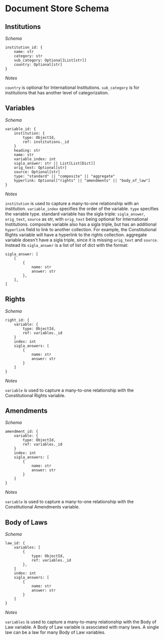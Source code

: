 # Document Store Schema

## Institutions

_Schema_
```
institution_id: {
    name: str
    category: str
    sub_category: Optional[List[str]]
    country: Optional[str]
}
```

_Notes_

`country` is optional for International Institutions.
`sub_category` is for institutions that has another level of categorization.


## Variables

_Schema_
```
variable_id: {
    institution: {
        type: ObjectId,
        ref: institutions._id
    }
    heading: str
    name: str
    variable_index: int
    sigla_answer: str || List[List[Dict]]
    orig_text: Optional[str]
    source: Optional[str]
    type: "standard" || "composite" || "aggregate"
    hyperlink: Optional["rights" || "amendments" || "body_of_law"]
}
```

_Notes_

`institution` is used to capture a many-to-one relationship with an institution.
`variable_index` specifies the order of the variable.
`type` specifies the variable type. standard variable has the sigla triple: `sigla_answer`, `orig_text`, `source` as str, with `orig_text` being optional for International Institutions. composite variable also has a sigla triple, but has an additional `hyperlink` field to link to another collection. For example, the Constitutional Rights variable will have a hyperlink to the rights collection. aggregate variable doesn't have a sigla triple, since it is missing `orig_text` and `source`. Instead its `sigla_answer` is a list of list of dict with the format:
```
sigla_answer: [
    [
        {
            name: str
            answer: str
        },
    ],
]
```


## Rights

_Schema_
```
right_id: {
    variable: {
        type: ObjectId,
        ref: variables._id
    }
    index: int
    sigla_answers: [
        {
            name: str
            answer: str
        }
    ]
}
```

_Notes_

`variable` is used to capture a many-to-one relationship with the Constitutional Rights variable.


## Amendments

_Schema_
```
amendment_id: {
    variable: {
        type: ObjectId,
        ref: variables._id
    }
    index: int
    sigla_answers: [
        {
            name: str
            answer: str
        }
    ]
}
```

_Notes_

`variable` is used to capture a many-to-one relationship with the Constitutional Amendments variable.

## Body of Laws

_Schema_
```
law_id: {
    variables: [
        {
            type: ObjectId,
            ref: variables._id
        },
    ]
    index: int
    sigla_answers: [
        {
            name: str
            answer: str
        }
    ]
}
```

_Notes_

`variables` is used to capture a many-to-many relationship with the Body of Law variable. A Body of Law variable is associated with many laws. A single law can be a law for many Body of Law variables.
